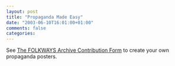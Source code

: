 ```yaml
---
layout: post
title: "Propaganda Made Easy"
date: "2003-06-10T16:01:00+01:00"
comments: false
categories: 
---
```


<p>See <a href="http://ftp.mcad.edu/piotr2/folkways/polar3.html" title="The FOLKWAYS Archive Contribution Form">The FOLKWAYS Archive Contribution Form</a> to create your own propaganda posters.</p>

